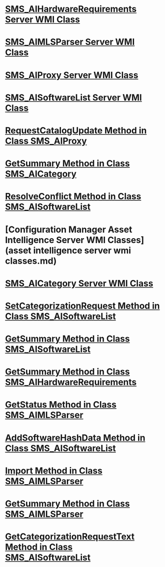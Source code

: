 # [SMS_AIHardwareRequirements Server WMI Class](sms_aihardwarerequirements-server-wmi-class.md)
# [SMS_AIMLSParser Server WMI Class](sms_aimlsparser-server-wmi-class.md)
# [SMS_AIProxy Server WMI Class](sms_aiproxy-server-wmi-class.md)
# [SMS_AISoftwareList Server WMI Class](sms_aisoftwarelist-server-wmi-class.md)
# [RequestCatalogUpdate Method in Class SMS_AIProxy](requestcatalogupdate-method-in-class-sms_aiproxy.md)
# [GetSummary Method in Class SMS_AICategory](getsummary-method-in-class-sms_aicategory.md)
# [ResolveConflict Method in Class SMS_AISoftwareList](resolveconflict-method-in-class-sms_aisoftwarelist.md)
# [Configuration Manager Asset Intelligence Server WMI Classes](asset intelligence server wmi classes.md)
# [SMS_AICategory Server WMI Class](sms_aicategory-server-wmi-class.md)
# [SetCategorizationRequest Method in Class SMS_AISoftwareList](setcategorizationrequest-method-in-class-sms_aisoftwarelist.md)
# [GetSummary Method in Class SMS_AISoftwareList](getsummary-method-in-class-sms_aisoftwarelist.md)
# [GetSummary Method in Class SMS_AIHardwareRequirements](getsummary-method-in-class-sms_aihardwarerequirements.md)
# [GetStatus Method in Class SMS_AIMLSParser](getstatus-method-in-class-sms_aimlsparser.md)
# [AddSoftwareHashData Method in Class SMS_AISoftwareList](addsoftwarehashdata-method-in-class-sms_aisoftwarelist.md)
# [Import Method in Class SMS_AIMLSParser](import-method-in-class-sms_aimlsparser.md)
# [GetSummary Method in Class SMS_AIMLSParser](getsummary-method-in-class-sms_aimlsparser.md)
# [GetCategorizationRequestText Method in Class SMS_AISoftwareList](getcategorizationrequesttext-method-in-class-sms_aisoftwarelist.md)

